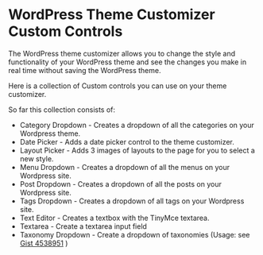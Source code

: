 # WordPress Theme Customizer Custom Controls

The WordPress theme customizer allows you to change the style and functionality of your WordPress theme and see the changes you make in real time without saving the WordPress theme.

Here is a collection of Custom controls you can use on your theme customizer.

So far this collection consists of:

- Category Dropdown - Creates a dropdown of all the categories on your Wordpress theme.
- Date Picker       - Adds a date picker control to the theme customizer.
- Layout Picker     - Adds 3 images of layouts to the page for you to select a new style.
- Menu Dropdown     - Creates a dropdown of all the menus on your Wordpress site.
- Post Dropdown     - Creates a dropdown of all the posts on your Wordpress site.
- Tags Dropdown     - Creates a dropdown of all tags on your Wordpress site.
- Text Editor       - Creates a textbox with the TinyMce textarea.
- Textarea          - Create a textarea input field
- Taxonomy Dropdown - Create a dropdown of taxonomies (Usage: see [Gist 4538951](https://gist.github.com/4538951) )
